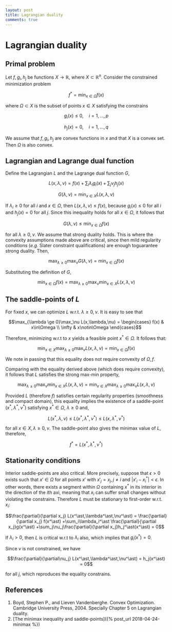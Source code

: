 ```yaml
---
layout: post
title: Lagrangian duality
comments: true
---
```

# Lagrangian duality

## Primal problem

Let $f,g_i,h_j$ be functions $X\rightarrow\mathbb R$, where $X\subset\mathbb R^n$. Consider the constrained minimization problem

$$ f^\ast = \min_{x\in\Omega} f(x) $$

where $\Omega\subset X$ is the subset of points $x\in X$ satisfying the constrains

$$g_i(x)\le0,\quad i=1,\dots,p$$

$$h_j(x)=0,  \quad i=1,\dots,q$$

We assume that $f,g_i,h_j$ are convex functions in $x$ and that $X$ is a convex set. Then $\Omega$ is also convex.

## Lagrangian and Lagrange dual function

Define the Lagrangian $L$ and the Lagrange dual function $G$,

$$L(x,\lambda,\nu) = f(x) + \sum_i\lambda_i g_i(x) + \sum_j\nu_jh_j(x)$$

$$G(\lambda,\nu) = \min_{x\in X} L(x,\lambda,\nu)$$

If $\lambda_i\ge0$ for all $i$ and $x\in\Omega$, then $L(x,\lambda,\nu)\le f(x)$, because $g_i(x)\le0$ for all $i$ and $h_j(x)=0$ for all $j$. Since this inequality holds for all $x\in\Omega$, it follows that

$$G(\lambda,\nu) \le \min_{x\in\Omega} f(x)$$

for all $\lambda\ge0,\nu$. We assume that strong duality holds. This is where the convexity assumptions made above are critical, since then mild regularity conditions (*e.g.* Slater constraint qualifications) are enough toguarantee strong duality. Then,

$$\max_{\lambda\ge0}\max_\nu G(\lambda,\nu) = \min_{x\in\Omega}f(x)$$

Substituting the definition of $G$,

$$\min_{x\in\Omega}f(x) = \max_{\lambda\ge0}\max_\nu\min_{x\in X}L(x,\lambda,\nu)$$

## The saddle-points of $L$

For fixed $x$, we can optimize $L$ w.r.t. $\lambda\ge0,\nu$. It is easy to see that

$$\max_{\lambda \ge 0}\max_\nu L(x,\lambda,\nu) =
\begin{cases}
  f(x)      & x\in\Omega \\
  \infty    & x\notin\Omega
\end{cases}$$

Therefore, minimizing w.r.t to $x$ yields a feasible point $x^\ast\in\Omega$. It follows that:

$$\min_{x\in X}\max_{\lambda\ge0}\max_\nu L(x,\lambda,\nu) = \min_{x\in\Omega}f(x)$$

We note in passing that this equality does not require convexity of $\Omega,f$.

Comparing with the equality derived above (which does require convexity), it follows that $L$ satisfies the strong max-min property,

$$\max_{\lambda\ge0}\max_\nu\min_{x\in X}L(x,\lambda,\nu)
= \min_{x\in X}\max_{\lambda\ge0}\max_\nu L(x,\lambda,\nu)$$

Provided $L$ (therefore $f$) satisfies certain regularity properties (smoothness and compact domain), this equality implies the existence of a saddle-point $(x^\ast, \lambda^\ast, \nu^\ast)$ satisfying $x^\ast \in \Omega$, $\lambda\ge0$ and,

$$L(x^\ast,\lambda,\nu) \le L(x^\ast,\lambda^\ast,\nu^\ast)
\le L(x,\lambda^\ast,\nu^\ast)$$

for all $x\in X,\lambda\ge0,\nu$. The saddle-point also gives the minimax value of $L$, therefore,

$$f^\ast = L(x^\ast,\lambda^\ast,\nu^\ast)$$

## Stationarity conditions

Interior saddle-points are also critical. More precisely, suppose that $\epsilon>0$ exists such that $x'\in\Omega$ for all points $x'$ with $x'_j=x_j,j\ne i$ and $\vert x'_i - x_i^\ast \vert < \epsilon$. In other words, there exists a segment within $\Omega$ containing $x^\ast$ in its interior in the direction of the $i$th axi, meaning that $x_i$ can suffer small changes without violating the constrains. Therefore $L$ must be stationary to first-order w.r.t. $x_i$:

$$\frac{\partial}{\partial x_j} L(x^\ast,\lambda^\ast,\nu^\ast)
= \frac{\partial}{\partial x_j} f(x^\ast)
+\sum_i\lambda_i^\ast \frac{\partial}{\partial x_j}g(x^\ast)
+\sum_j\nu_j\frac{\partial}{\partial x_j}h_j^\ast(x^\ast) = 0$$

If $\lambda_i>0$, then $L$ is critical w.r.t to $\lambda_i$ also, which implies that $g_i(x^\ast)=0$.

Since $\nu$ is not constrained, we have

$$\frac{\partial}{\partial\nu_j} L(x^\ast,\lambda^\ast,\nu^\ast) = h_j(x^\ast) = 0$$

for all $j$, which reproduces the equality constrains.

## References

1. Boyd, Stephen P., and Lieven Vandenberghe. Convex Optimization. Cambridge University Press, 2004. Specially Chapter 5 on Lagrangian duality.
2. [The minimax inequality and saddle-points]({% post_url 2018-04-24-minimax %})